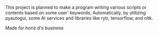 This project is planned to make a program writing various scripts or contents based on some user' keywords, Automatically, by utilizing pyautogui, some AI services and libraries like rytr, tensorflow, and nltk.  

Made for horiz.d's business

